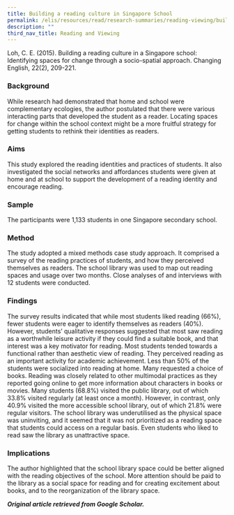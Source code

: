 ```yaml
---
title: Building a reading culture in Singapore School
permalink: /elis/resources/read/research-summaries/reading-viewing/building-reading-culture-in-singapore-school/
description: ""
third_nav_title: Reading and Viewing
---
```

Loh, C. E. (2015). Building a reading culture in a Singapore school: Identifying spaces for change through a socio-spatial approach. Changing English, 22(2), 209-221.

### Background

While research had demonstrated that home and school were complementary ecologies, the author postulated that there were various interacting parts that developed the student as a reader. Locating spaces for change within the school context might be a more fruitful strategy for getting students to rethink their identities as readers.

### Aims

This study explored the reading identities and practices of students. It also investigated the social networks and affordances students were given at home and at school to support the development of a reading identity and encourage reading.

### Sample

The participants were 1,133 students in one Singapore secondary school.

### Method

The study adopted a mixed methods case study approach. It comprised a survey of the reading practices of students, and how they perceived themselves as readers. The school library was used to map out reading spaces and usage over two months. Close analyses of and interviews with 12 students were conducted.

### Findings

The survey results indicated that while most students liked reading (66%), fewer students were eager to identify themselves as readers (40%). However, students’ qualitative responses suggested that most saw reading as a worthwhile leisure activity if they could find a suitable book, and that interest was a key motivator for reading. Most students tended towards a functional rather than aesthetic view of reading. They perceived reading as an important activity for academic achievement. Less than 50% of the students were socialized into reading at home. Many requested a choice of books. Reading was closely related to other multimodal practices as they reported going online to get more information about characters in books or movies. Many students (68.8%) visited the public library, out of which 33.8% visited regularly (at least once a month). However, in contrast, only 40.9% visited the more accessible school library, out of which 21.8% were regular visitors. The school library was underutilised as the physical space was uninviting, and it seemed that it was not prioritized as a reading space that students could access on a regular basis. Even students who liked to read saw the library as unattractive space.

### Implications

The author highlighted that the school library space could be better aligned with the reading objectives of the school. More attention should be paid to the library as a social space for reading and for creating excitement about books, and to the reorganization of the library space.

_**Original article retrieved from Google Scholar.**_  

